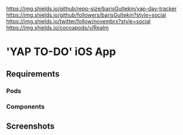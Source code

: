 https://img.shields.io/github/repo-size/barisGultekin/yap-day-tracker
https://img.shields.io/github/followers/barisGultekin?style=social
https://img.shields.io/twitter/follow/novembrx?style=social
https://img.shields.io/cocoapods/v/Realm

# 'YAP TO-DO' iOS App

## Requirements

### Pods

### Components

## Screenshots
